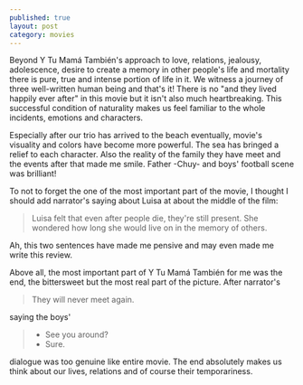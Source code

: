 ```yaml
---
published: true
layout: post
category: movies
---
```

Beyond Y Tu Mamá También's approach to love, relations, jealousy, adolescence, desire to create a memory in other people's life and mortality there is pure, true and intense portion of life in it. We witness a journey of three well-written human being and that's it! 
There is no "and they lived happily ever after" in this movie but it isn't also much heartbreaking. This successful condition of naturality makes us feel familiar to the whole incidents, emotions and characters.

Especially after our trio has arrived to the beach eventually, movie's visuality and colors have become more powerful. The sea has bringed a relief to each character. Also the reality of the family they have meet and the events after that made me smile. Father -Chuy- and boys'  football scene was brilliant!

To not to forget the one of the most important part of the movie, I thought I should add narrator's saying about Luisa at about the middle of the film: 
 > Luisa felt that even after people die, they're still present.
She wondered how long she would live on in the memory of others. 

Ah, this two sentences have made me pensive and may even made me write this review.

Above all, the most important part of Y Tu Mamá También for me was the end, the bittersweet but the most real part of the picture. 
After narrator's 
 > They will never meet again.
 
saying the boys' 
> - See you around?
> - Sure.

dialogue was too genuine like entire movie. The end absolutely makes us think about our lives, relations and of course their temporariness.
